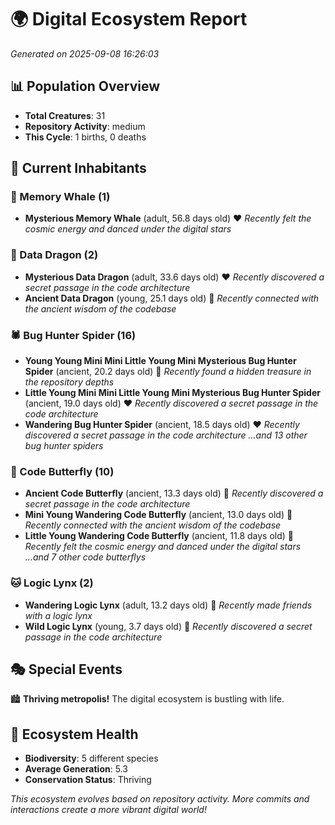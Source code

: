 # 🌍 Digital Ecosystem Report
*Generated on 2025-09-08 16:26:03*

## 📊 Population Overview
- **Total Creatures**: 31
- **Repository Activity**: medium
- **This Cycle**: 1 births, 0 deaths

## 👥 Current Inhabitants

### 🐋 Memory Whale (1)
- **Mysterious Memory Whale** (adult, 56.8 days old) ❤️
  *Recently felt the cosmic energy and danced under the digital stars*

### 🐉 Data Dragon (2)
- **Mysterious Data Dragon** (adult, 33.6 days old) ❤️
  *Recently discovered a secret passage in the code architecture*
- **Ancient Data Dragon** (young, 25.1 days old) 💚
  *Recently connected with the ancient wisdom of the codebase*

### 🕷️ Bug Hunter Spider (16)
- **Young Young Mini Mini Little Young Mini Mysterious Bug Hunter Spider** (ancient, 20.2 days old) 💛
  *Recently found a hidden treasure in the repository depths*
- **Little Young Mini Mini Little Young Mini Mysterious Bug Hunter Spider** (ancient, 19.0 days old) ❤️
  *Recently discovered a secret passage in the code architecture*
- **Wandering Bug Hunter Spider** (ancient, 18.5 days old) ❤️
  *Recently discovered a secret passage in the code architecture*
  *...and 13 other bug hunter spiders*

### 🦋 Code Butterfly (10)
- **Ancient Code Butterfly** (ancient, 13.3 days old) 💛
  *Recently discovered a secret passage in the code architecture*
- **Mini Young Wandering Code Butterfly** (ancient, 13.0 days old) 💛
  *Recently connected with the ancient wisdom of the codebase*
- **Little Young Wandering Code Butterfly** (ancient, 11.8 days old) 💚
  *Recently felt the cosmic energy and danced under the digital stars*
  *...and 7 other code butterflys*

### 🐱 Logic Lynx (2)
- **Wandering Logic Lynx** (adult, 13.2 days old) 💚
  *Recently made friends with a logic lynx*
- **Wild Logic Lynx** (young, 3.7 days old) 💚
  *Recently discovered a secret passage in the code architecture*

## 🎭 Special Events

🏙️ **Thriving metropolis!** The digital ecosystem is bustling with life.

## 🔬 Ecosystem Health
- **Biodiversity**: 5 different species
- **Average Generation**: 5.3
- **Conservation Status**: Thriving

*This ecosystem evolves based on repository activity. More commits and interactions create a more vibrant digital world!*
